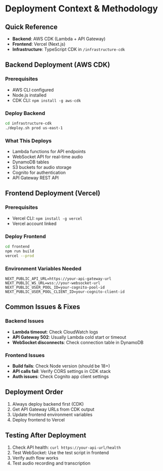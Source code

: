 # Deployment Context & Methodology

## Quick Reference
- **Backend**: AWS CDK (Lambda + API Gateway)
- **Frontend**: Vercel (Next.js)
- **Infrastructure**: TypeScript CDK in `/infrastructure-cdk`

## Backend Deployment (AWS CDK)

### Prerequisites
- AWS CLI configured
- Node.js installed
- CDK CLI: `npm install -g aws-cdk`

### Deploy Backend
```bash
cd infrastructure-cdk
./deploy.sh prod us-east-1
```

### What This Deploys
- Lambda functions for API endpoints
- WebSocket API for real-time audio
- DynamoDB tables
- S3 buckets for audio storage
- Cognito for authentication
- API Gateway REST API

## Frontend Deployment (Vercel)

### Prerequisites
- Vercel CLI: `npm install -g vercel`
- Vercel account linked

### Deploy Frontend
```bash
cd frontend
npm run build
vercel --prod
```

### Environment Variables Needed
```
NEXT_PUBLIC_API_URL=https://your-api-gateway-url
NEXT_PUBLIC_WS_URL=wss://your-websocket-url
NEXT_PUBLIC_USER_POOL_ID=your-cognito-pool-id
NEXT_PUBLIC_USER_POOL_CLIENT_ID=your-cognito-client-id
```

## Common Issues & Fixes

### Backend Issues
- **Lambda timeout**: Check CloudWatch logs
- **API Gateway 502**: Usually Lambda cold start or timeout
- **WebSocket disconnects**: Check connection table in DynamoDB

### Frontend Issues
- **Build fails**: Check Node version (should be 18+)
- **API calls fail**: Verify CORS settings in CDK stack
- **Auth issues**: Check Cognito app client settings

## Deployment Order
1. Always deploy backend first (CDK)
2. Get API Gateway URLs from CDK output
3. Update frontend environment variables
4. Deploy frontend to Vercel

## Testing After Deployment
1. Check API health: `curl https://your-api-url/health`
2. Test WebSocket: Use the test script in frontend
3. Verify auth flow works
4. Test audio recording and transcription